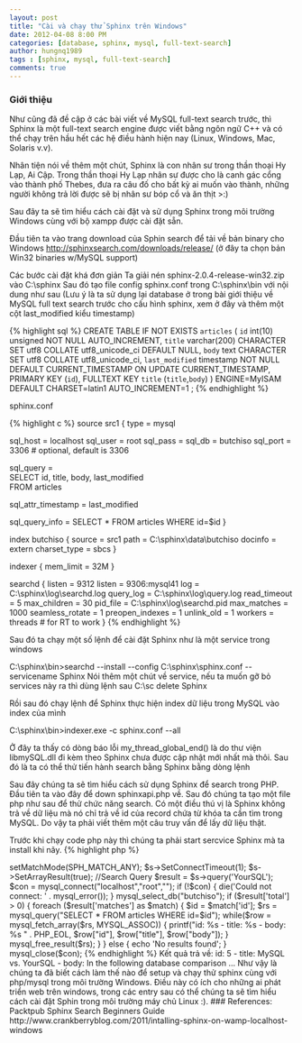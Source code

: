 ```yaml
---
layout: post
title: "Cài và chạy thử Sphinx trên Windows"
date: 2012-04-08 8:00 PM
categories: [database, sphinx, mysql, full-text-search]
author: hungnq1989
tags : [sphinx, mysql, full-text-search]
comments: true
---
```


### Giới thiệu

Như cũng đã đề cập ở các bài viết về MySQL full-text search trước, thì Sphinx là một full-text search engine được viết bằng ngôn ngữ C++ và có thể chạy trên hầu hết các hệ điều hành hiện nay (Linux, Windows, Mac, Solaris v.v).

Nhân tiện nói về thêm một chút, Sphinx là con nhân sư trong thần thoại Hy Lạp, Ai Cập. Trong thần thoại Hy Lạp nhân sư được cho là canh gác cổng vào thành phố Thebes, đưa ra câu đố cho bất kỳ ai muốn vào thành, những người không trả lời được sẽ bị nhân sư bóp cổ và ăn thịt >:) 

Sau đây ta sẽ tìm hiểu cách cài đặt và sử dụng Sphinx trong môi trường Windows  cùng với bộ xampp được cài đặt sẵn.



Đầu tiên ta vào trang download của Sphin search để tải về bản binary cho Windows http://sphinxsearch.com/downloads/release/ (ở đây ta chọn bản Win32 binaries w/MySQL support)

Các bước cài đặt khá đơn giản
Ta giải nén sphinx-2.0.4-release-win32.zip vào C:\sphinx
Sau đó tạo file config sphinx.conf trong C:\sphinx\bin với nội dung như sau
 (Lưu ý là ta sử dụng lại database ở trong bài giới thiệu về MySQL full text search trước cho cấu hình sphinx, xem ở đây và thêm một cột last_modified kiểu timestamp)

{% highlight sql %}
CREATE TABLE IF NOT EXISTS `articles` (
  `id` int(10) unsigned NOT NULL AUTO_INCREMENT,
  `title` varchar(200) CHARACTER SET utf8 COLLATE utf8_unicode_ci DEFAULT NULL,
  `body` text CHARACTER SET utf8 COLLATE utf8_unicode_ci,
  `last_modified` timestamp NOT NULL DEFAULT CURRENT_TIMESTAMP ON UPDATE CURRENT_TIMESTAMP,
  PRIMARY KEY (`id`),
  FULLTEXT KEY `title` (`title`,`body`)
) ENGINE=MyISAM  DEFAULT CHARSET=latin1 AUTO_INCREMENT=1 ;
{% endhighlight %}

sphinx.conf

{% highlight c %}
source src1
{
 type   = mysql

 sql_host  = localhost
 sql_user  = root
 sql_pass  =
 sql_db   = butchiso
 sql_port  = 3306 # optional, default is 3306

 sql_query  = \
  SELECT id, title, body, last_modified \
  FROM articles

 sql_attr_timestamp = last_modified

 sql_query_info  = SELECT * FROM articles WHERE id=$id
}


index butchiso
{
 source   = src1
 path   = C:\sphinx\data\butchiso
 docinfo   = extern
 charset_type = sbcs
}

indexer
{
 mem_limit  = 32M
}


searchd
{
 listen   = 9312
 listen   = 9306:mysql41
 log   = C:\sphinx\log\searchd.log
 query_log  = C:\sphinx\log\query.log
 read_timeout = 5
 max_children = 30
 pid_file  = C:\sphinx\log\searchd.pid
 max_matches  = 1000
 seamless_rotate = 1
 preopen_indexes = 1
 unlink_old  = 1
 workers   = threads # for RT to work
}
{% endhighlight %}

Sau đó ta chạy một số lệnh để cài đặt Sphinx như là một service trong windows

C:\sphinx\bin>searchd --install --config C:\sphinx\sphinx.conf --servicename Sphinx
Nói thêm một chút về service, nếu ta muốn gỡ bỏ services này ra thì dùng lệnh sau 
C:\sc delete Sphinx


Rồi sau đó chạy lệnh để Sphinx thực hiện index dữ liệu trong MySQL vào index của mình

C:\sphinx\bin>indexer.exe -c sphinx.conf --all


Ở đây ta thấy có dòng báo lỗi my_thread_global_end() là do thư viện libmySQL.dll đi kèm theo Sphinx chưa được cập nhật mới nhất mà thôi. 
Sau đó là ta có thể thử tiến hành search bằng Sphinx bằng dòng lệnh



Sau đây chúng ta sẽ tìm hiểu cách sử dụng Sphinx để search trong PHP. Đầu tiên ta vào đây để down sphinxapi.php về. Sau đó chúng ta tạo một file php như sau để thử chức năng search. Có một điều thú vị là Sphinx không trả về dữ liệu mà nó chỉ trả về id của record chứa từ khóa ta cần tìm trong MySQL. Do vậy ta phải viết thêm một câu truy vấn để lấy dữ liệu thật.

Trước khi chạy code php này thì chúng ta phải start sercvice Sphinx mà ta install khi nãy. 
{% highlight php %}
<?php 
setServer('127.0.0.1', 9312);
$s->setMatchMode(SPH_MATCH_ANY);
$s->SetConnectTimeout(1);
$s->SetArrayResult(true);
//Search Query
$result = $s->query('YourSQL');

$con = mysql_connect("localhost","root","");
if (!$con)
{
  die('Could not connect: ' . mysql_error());
}
mysql_select_db("butchiso");

if ($result['total'] > 0) {
 foreach ($result['matches'] as $match) 
 {  
  $id = $match['id'];
  $rs = mysql_query("SELECT * FROM articles WHERE id=$id");
  while($row = mysql_fetch_array($rs, MYSQL_ASSOC))
  {
   printf("id: %s  - title: %s  - body: %s 
" . PHP_EOL, $row["id"], $row["title"], $row["body"]);
  }
  mysql_free_result($rs);
 }
} 
else 
{
 echo 'No results found';       
}

mysql_close($con);
{% endhighlight %}

Kết quả trả về: 
id: 5 - title: MySQL vs. YourSQL - body: In the following 
database comparison ... 

Như vậy là chúng ta đã biết cách làm thế nào để setup và chạy thử sphinx cùng với php/mysql trong môi trường Windows. Điều này có ích cho những ai phát triển web trên windows, trong các entry sau có thể chúng ta sẽ tìm hiểu cách cài đặt Sphin trong môi trường máy chủ Linux :).

### References:
Packtpub Sphinx Search Beginners Guide 
http://www.crankberryblog.com/2011/intalling-sphinx-on-wamp-localhost-windows